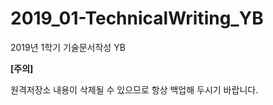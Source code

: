 # 2019_01-TechnicalWriting_YB
2019년 1학기 기술문서작성 YB

**[주의]**

원격저장소 내용이 삭제될 수 있으므로 항상 백업해 두시기 바랍니다.

